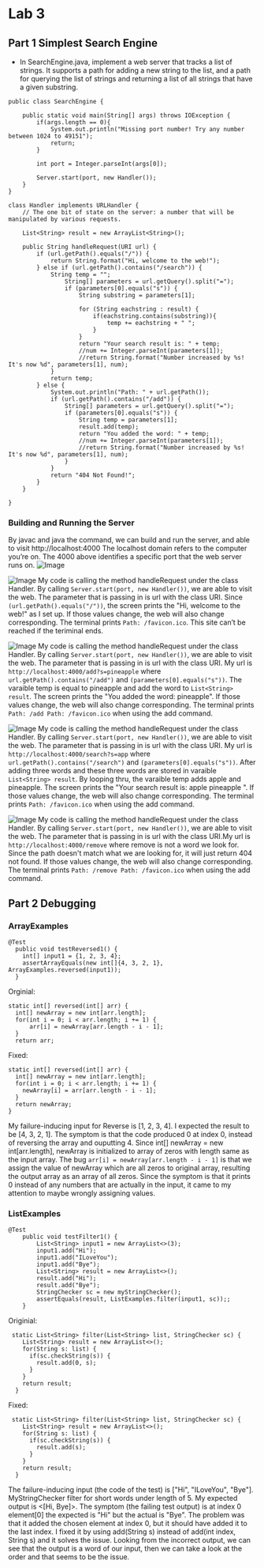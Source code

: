 # Lab 3
## Part 1 Simplest Search Engine

* In SearchEngine.java, implement a web server that tracks a list of strings. It supports a path for adding a new string to the list, and a path for querying the list of strings and returning a list of all strings that have a given substring.

```
public class SearchEngine {
    
    public static void main(String[] args) throws IOException {
        if(args.length == 0){
            System.out.println("Missing port number! Try any number between 1024 to 49151");
            return;
        }

        int port = Integer.parseInt(args[0]);

        Server.start(port, new Handler());
    }
}

class Handler implements URLHandler {
    // The one bit of state on the server: a number that will be manipulated by various requests.

    List<String> result = new ArrayList<String>();

    public String handleRequest(URI url) {
        if (url.getPath().equals("/")) {
            return String.format("Hi, welcome to the web!");
        } else if (url.getPath().contains("/search")) {
            String temp = "";
                String[] parameters = url.getQuery().split("=");
                if (parameters[0].equals("s")) {
                    String substring = parameters[1];
                    
                    for (String eachstring : result) {
                        if(eachstring.contains(substring)){
                            temp += eachstring + " ";
                        }
                    }
                    return "Your search result is: " + temp;
                    //num += Integer.parseInt(parameters[1]);
                    //return String.format("Number increased by %s! It's now %d", parameters[1], num);
            }
            return temp;
        } else {
            System.out.println("Path: " + url.getPath());
            if (url.getPath().contains("/add")) {
                String[] parameters = url.getQuery().split("=");
                if (parameters[0].equals("s")) {
                    String temp = parameters[1];
                    result.add(temp);
                    return "You added the word: " + temp;
                    //num += Integer.parseInt(parameters[1]);
                    //return String.format("Number increased by %s! It's now %d", parameters[1], num);
                }
            }
            return "404 Not Found!";
        }
    }

}
```
### Building and Running the Server
By javac and java the command, we can build and run the server, and able to visit http://localhost:4000
The localhost domain refers to the computer you’re on. The 4000 above identifies a specific port that the web server runs on. 
![Image](lab2/command.png)

![Image](lab2/welcome.png)
My code is calling the method handleRequest under the class Handler. By calling `Server.start(port, new Handler())`, we are able to visit the web. The parameter that is passing in is url with the class URI. Since `(url.getPath().equals("/"))`, the screen prints the "Hi, welcome to the web!" as I set up. If those values change, the web will also change corresponding. The terminal prints `Path: /favicon.ico`. 
This site can’t be reached if the teriminal ends. 

![Image](lab2/pineapple.png)
My code is calling the method handleRequest under the class Handler. By calling `Server.start(port, new Handler())`, we are able to visit the web. The parameter that is passing in is url with the class URI. My url is `http://localhost:4000/add?s=pineapple` where `url.getPath().contains("/add")` and `(parameters[0].equals("s"))`. The varaible temp is equal to pineapple and add the word to `List<String> result`. The screen prints the "You added the word: pineapple". If those values change, the web will also change corresponding. The terminal prints `Path: /add Path: /favicon.ico` when using the add command. 

![Image](lab2/search.png)
My code is calling the method handleRequest under the class Handler. By calling `Server.start(port, new Handler())`, we are able to visit the web. The parameter that is passing in is url with the class URI. My url is `http://localhost:4000/search?s=app` where `url.getPath().contains("/search")` and `(parameters[0].equals("s"))`. After adding three words and these three words are stored in varaible `List<String> result`. By looping thru, the varaible temp adds apple and pineapple. The screen prints the "Your search result is: apple pineapple ". If those values change, the web will also change corresponding. The terminal prints `Path: /favicon.ico` when using the add command. 

![Image](lab2/404.png)
My code is calling the method handleRequest under the class Handler. By calling `Server.start(port, new Handler())`, we are able to visit the web. The parameter that is passing in is url with the class URI.My url is `http://localhost:4000/remove` where remove is not a word we look for. Since the path doesn't match what we are looking for, it will just return 404 not found. If those values change, the web will also change corresponding. The terminal prints `Path: /remove Path: /favicon.ico` when using the add command. 

## Part 2 Debugging 
### ArrayExamples 
```
@Test
  public void testReversed1() {
    int[] input1 = {1, 2, 3, 4};
    assertArrayEquals(new int[]{4, 3, 2, 1}, ArrayExamples.reversed(input1));
  }
  ```
  Orginial:
  ```
  static int[] reversed(int[] arr) {
    int[] newArray = new int[arr.length];
    for(int i = 0; i < arr.length; i += 1) {
        arr[i] = newArray[arr.length - i - 1];
    }
    return arr;
  ```
  Fixed: 
  ```
  static int[] reversed(int[] arr) {
    int[] newArray = new int[arr.length];
    for(int i = 0; i < arr.length; i += 1) {
      newArray[i] = arr[arr.length - i - 1];
    }
    return newArray;
  }

```
My failure-inducing input for Reverse is [1, 2, 3, 4]. I expected the result to be [4, 3, 2, 1]. The symptom is that the code produced 0 at index 0, instead of reversing the array and ouputting 4. Since int[] newArray = new int[arr.length], newArray is initialized to array of zeros with length same as the input array. The bug `arr[i] = newArray[arr.length - i - 1]` is that we assign the value of newArray which are all zeros to original array, resulting the output array as an array of all zeros. Since the symptom is that it prints 0 instead of any numbers that are actually in the input, it came to my attention to maybe wrongly assigning values. 


### ListExamples
```
@Test 
	public void testFilter1() {
        List<String> input1 = new ArrayList<>(3);
        input1.add("Hi");
        input1.add("ILoveYou");
        input1.add("Bye");
        List<String> result = new ArrayList<>();
        result.add("Hi");
        result.add("Bye");
        StringChecker sc = new myStringChecker();
        assertEquals(result, ListExamples.filter(input1, sc));;
	}
```
Originial:
```
 static List<String> filter(List<String> list, StringChecker sc) {
    List<String> result = new ArrayList<>();
    for(String s: list) {
      if(sc.checkString(s)) {
        result.add(0, s);
      }
    }
    return result;
  }
```
Fixed:
```
 static List<String> filter(List<String> list, StringChecker sc) {
    List<String> result = new ArrayList<>();
    for(String s: list) {
      if(sc.checkString(s)) {
        result.add(s);
      }
    }
    return result;
  }
```
The failure-inducing input (the code of the test) is ["Hi", "ILoveYou", "Bye"]. MyStringChecker filter for short words under length of 5. My expected output is <[Hi, Bye]>. The symptom (the failing test output) is at index 0 element[0] the expected is "Hi" but the actual is "Bye". The problem was that it added the chosen element at index 0, but it should have added it to the last index. I fixed it by using add(String s) instead of add(int index, String s) and it solves the issue. Looking from the incorrect output, we can see that the output is a word of our input, then we can take a look at the order and that seems to be the issue.  
